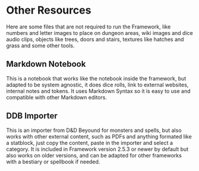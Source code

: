 # Other Resources

Here are some files that are not required to run the Framework, like numbers and letter images to place on dungeon areas, wiki images and dice audio clips, objects like trees, doors and stairs, textures like hatches and grass and some other tools.

## Markdown Notebook

This is a notebook that works like the notebook inside the framework, but adapted to be system agnostic, it does dice rolls, link to external websites, internal notes and tokens. It uses Markdown Syntax so it is easy to use and compatible with other Markdown editors.

## DDB Importer

This is an importer from D&D Beyound for monsters and spells, but also works with other external content, such as PDFs and anything formated like a statblock, just copy the content, paste in the importer and select a category. It is included in Framework version 2.5.3 or newer by default but also works on older versions, and can be adapted for other frameworks with a bestiary or spellbook if needed.
